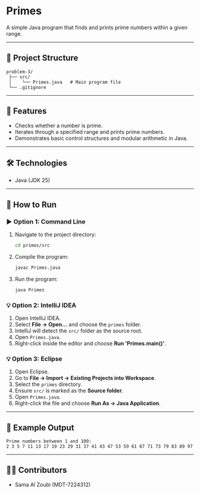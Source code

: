 # Primes

A simple Java program that finds and prints prime numbers within a given range.

---

## 📂 Project Structure
```
problem-3/
 ├── src/
 │    └── Primes.java   # Main program file
 └── .gitignore
```

---

## 📌 Features
- Checks whether a number is prime.
- Iterates through a specified range and prints prime numbers.
- Demonstrates basic control structures and modular arithmetic in Java.

---

## 🛠️ Technologies
- Java (JDK 25)

---

## 🚀 How to Run

### ▶️ Option 1: Command Line
1. Navigate to the project directory:
   ```bash
   cd primes/src
   ```
2. Compile the program:
   ```bash
   javac Primes.java
   ```
3. Run the program:
   ```bash
   java Primes
   ```

### 💡 Option 2: IntelliJ IDEA
1. Open IntelliJ IDEA.
2. Select **File → Open...** and choose the `primes` folder.
3. IntelliJ will detect the `src/` folder as the source root.
4. Open `Primes.java`.
5. Right-click inside the editor and choose **Run 'Primes.main()'**.

### 💡 Option 3: Eclipse
1. Open Eclipse.
2. Go to **File → Import → Existing Projects into Workspace**.
3. Select the `primes` directory.
4. Ensure `src/` is marked as the **Source folder**.
5. Open `Primes.java`.
6. Right-click the file and choose **Run As → Java Application**.

---

## 📖 Example Output
```
Prime numbers between 1 and 100:
2 3 5 7 11 13 17 19 23 29 31 37 41 43 47 53 59 61 67 71 73 79 83 89 97
```

---

## 👨‍💻 Contributors
- Sama Al Zoubi (MDT-7224312)
